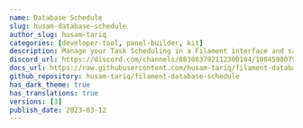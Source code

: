 ```yaml
---
name: Database Schedule
slug: husam-database-schedule
author_slug: husam-tariq
categories: [developer-tool, panel-builder, kit]
description: Manage your Task Scheduling in a Filament interface and save schedules to the database.
discord_url: https://discord.com/channels/883083792112300104/1084598079442919554
docs_url: https://raw.githubusercontent.com/husam-tariq/filament-database-schedule/v2.0.0/README.md
github_repository: husam-tariq/filament-database-schedule
has_dark_theme: true
has_translations: true
versions: [3]
publish_date: 2023-03-12
---
```

